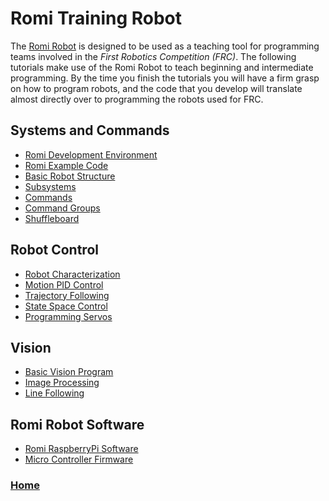 # <a name="top"></a>Romi Training Robot
The [Romi Robot](https://www.pololu.com/product/4022) is designed to be used as a teaching tool for programming teams involved in the <i>First Robotics Competition (FRC)</i>.  The following tutorials make use of the Romi Robot to teach beginning and intermediate programming.  By the time you finish the tutorials you will have a firm grasp on how to program robots, and the code that you develop will translate almost directly over to programming the robots used for FRC.

## Systems and Commands
- [Romi Development Environment](romiDev)
- [Romi Example Code](romiExample)
- [Basic Robot Structure](romiStructure)
- [Subsystems](romiSubsystems)
- [Commands](romiCommands)
- [Command Groups](romiCommandGroups)
- [Shuffleboard](romiShuffleboard)

## Robot Control
- [Robot Characterization](romiCharacterization)
- [Motion PID Control](romiPID)
- [Trajectory Following](romiTrajectory)
- [State Space Control](romiStateSpace)
- [Programming Servos](romiServos)
<!-- Velocity PID Control  -->
<!-- - [Filters](romiFilters) -->

## Vision
- [Basic Vision Program](romiBasicVision)
- [Image Processing](romiImageProcessing)
- [Line Following](romiLineFollow)

<!-- [Robot Arm](romiArm)
- [Robot Arm and Vision](romiArmVision) -->

<!-- [Color Sensor](colorSensor) -->

## Romi Robot Software
- [Romi RaspberryPi Software](romiPiSoftware)
- [Micro Controller Firmware](romiFirmware)


<h3><span style="float:left">
<a href="../index">Home</a></span>